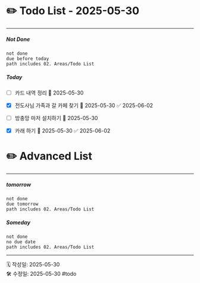 # ✏️ Todo List  - 2025-05-30
---
##### Not Done
```tasks
not done
due before today
path includes 02. Areas/Todo List
```

##### Today
- [ ] 카드 내역 정리 📅 2025-05-30
- [x] 전도사님 가족과 갈 카페 찾기 📅 2025-05-30 ✅ 2025-06-02
- [ ] 방충망 마저 설치하기 📅 2025-05-30
- [x] 카래 하기 📅 2025-05-30 ✅ 2025-06-02



# ✏️ Advanced List
---
##### tomorrow
```tasks
not done
due tomorrow
path includes 02. Areas/Todo List
```
##### Someday
```tasks
not done
no due date
path includes 02. Areas/Todo List
```
 
---
🗓 작성일: 2025-05-30  
🛠 수정일: 2025-05-30
#todo